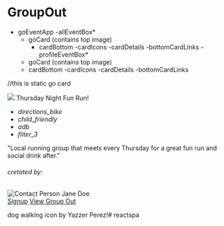 # GroupOut
- goEventApp
 -allEventBox*
     - goCard (contains top image)
        - cardBottom
            -cardIcons
            -cardDetails
            -bottomCardLinks
 -profileEventBox*
  - goCard (contains top image)
   - cardBottom
     -cardIcons
     -cardDetails
     -bottomCardLinks

//this is static go card     
<div class="col s12 l4">
               <div class="card hoverable">
                 <div class="card-image">
                   <img src="../img/running.jpg">
                   <span class="card-title">Thursday Night Fun Run!</span>
                 </div>
                 <div class="card-content valign">
                 <div>
                   <div class="valign-wrapper" >
                   <ul class="valign-wrapper">
                    <li>
                   <i class="material-icons left-align">directions_bike</i>
                   </li>
                   <li>
                   <i class="material-icons left-align">child_friendly</i>
                   </li>
                   <li>
                   <i class="material-icons left-align">adb</i>
                   </li>
                   <li>
                   <i class="material-icons left-align">filter_3</i>
                   </li>
                  </ul>
                  </div>
                  </div>
                   <p>"Local running group that meets every Thursday for a great fun run and social drink after."</p>
                 <div>
                 </div>
                 <h6>cretated by:</h6>
                 <div class="chip">
                  <img src="images/yuna.jpg" alt="Contact Person">
                    Jane Doe
                  </div>
                 </div>
                 <div class="card-action">
                   <a href="#">Signup</a>
                   <a href="#">View Group Out</a>
                 </div>
               </div>

dog walking icon by Yazzer Perez!# reactspa
